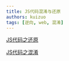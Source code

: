 ```yaml
---
title: JS代码混淆与还原
authors: kuizuo
tags: [逆向, web, 混淆]
---
```


<!-- truncate -->

[JS代码之还原](/js/JS代码之还原)

[JS代码之混淆](/js/JS代码之混淆)


